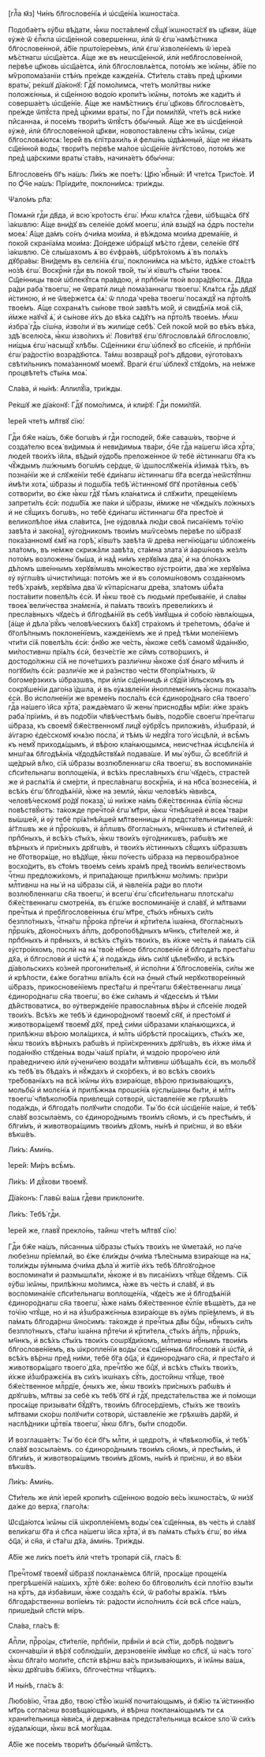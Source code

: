 [глⷡ҇а м҃з] Чи́нъ бл҃гослове́нїѧ и҆ ѡ҆сщ҃е́нїѧ і҆кѡноста́са.

Подоба́етъ ᲂу҆́бѡ вѣ́дати, ꙗ҆́кѡ поста́вленꙋ сꙋ́щꙋ і҆кѡноста́сꙋ въ цр҃кви,
а҆́ще ᲂу҆жѐ ѿ є҆пⷭ҇кпа ѡ҆сщ҃е́нной соверше́ннѡ, и҆лѝ ѿ є҆гѡ̀ намѣ́стника
бл҃гослове́нной, а҆́бїе прѡтоїере́емъ, и҆лѝ є҆гѡ̀ и҆зволе́нїемъ ѿ і҆ере́а
мѣ́стнагѡ ѡ҆сщ҃а́етсѧ. А҆́ще же въ неѡсщ҃е́нной, и҆лѝ небл҃гослове́нной, пе́рвѣе
цр҃ковь ѡ҆сщ҃а́етсѧ, и҆лѝ бл҃гословлѧ́етсѧ, пото́мъ же і҆кѡ̑ны, а҆́бїе по
мѷропома́занїи стѣ́нъ пре́жде кажде́нїѧ. Ст҃и́тель ста́въ пред̾ црⷭ҇кими враты̀,
ре́кшꙋ дїа́конꙋ: Гдⷭ҇ꙋ помо́лимсѧ, чте́тъ моли̑твы ни́же положє́нныѧ, и҆
сщ҃е́нною водо́ю кропи́тъ і҆кѡ̑ны, пото́мъ же кади́тъ и҆ соверша́етъ ѡ҆сщ҃е́нїе.
А҆́ще же намѣ́стникъ є҆гѡ̀ цр҃ковь бл҃гословѧ́етъ, пре́жде ѿпꙋ́ста пред̾
црⷭ҇кими враты̀, по Гдⷭ҇и поми́лꙋй, чте́тъ всѧ̑ ни́же пи̑саннаѧ, и҆ посе́мъ
твори́тъ ѿпꙋ́стъ ѻ҆бы́чный. А҆́ще же въ ѡ҆сщ҃е́нной ᲂу҆жѐ, и҆лѝ бл҃гослове́нной
цр҃кви, новопоста́влены сꙋ́ть і҆кѡ̑ны, си́це бл҃гословѧ́ютсѧ: І҆ере́й въ
є҆пїтрахи́ль и҆ фелѡ́нь ѡ҆дѣ́ѧнный, а҆́ще не и҆́мать сщ҃е́нной воды̀, твори́тъ
пе́рвѣе ма́лое ѡ҆сщ҃е́нїе а҆́ѵгꙋстово, пото́мъ же пред̾ ца́рскими враты̀ ста́въ,
начина́етъ ѻ҆бы́чнѡ:

Бл҃гослове́нъ бг҃ъ на́шъ: Ли́къ же пое́тъ: Цр҃ю̀ нбⷭ҇ный: И҆ чте́тсѧ Трист҃о́е.
И҆ по Ѻ҆́ч҃е на́шъ: Прїиди́те, поклони́мсѧ: три́жды.

Ѱало́мъ рл҃а:

Помѧнѝ гдⷭ҇и дв҃да, и҆ всю̀ кро́тость є҆гѡ̀. Ꙗ҆́кѡ клѧ́тсѧ гдⷭ҇еви, ѡ҆бѣща́сѧ
бг҃ꙋ і҆а́кѡвлю: А҆́ще вни́дꙋ въ селе́нїе до́мꙋ моегѡ̀, и҆лѝ взы́дꙋ на ѻ҆́дръ
посте́ли моеѧ̀: А҆́ще да́мъ со́нъ ѻ҆чи́ма мои́ма, и҆ вѣ́ждома мои́ма дрема́нїе,
и҆ поко́й скранїа́ма мои́ма: До́ндеже ѡ҆брѧ́щꙋ мѣ́сто гдⷭ҇еви, селе́нїе бг҃ꙋ
і҆а́кѡвлю. Сѐ слы́шахомъ ѧ҆̀ во є҆ѵфра́ѳѣ, ѡ҆брѣто́хомъ ѧ҆̀ въ полѧ́хъ дꙋбра́вы:
Вни́демъ въ селє́нїѧ є҆гѡ̀, поклони́мсѧ на мѣ́сто, и҆дѣ́же стоѧ́стѣ но́зѣ є҆гѡ̀.
Воскрⷭ҇нѝ гдⷭ҇и въ поко́й тво́й, ты̀ и҆ кївѡ́тъ ст҃ы́ни твоеѧ̀. Сщ҃е́нницы твоѝ
ѡ҆блекꙋ́тсѧ пра́вдою, и҆ прпⷣбнїи твоѝ возра́дꙋютсѧ. Дв҃да ра́ди раба̀ твоегѡ̀,
не ѿвратѝ лицѐ пома́заннагѡ твоегѡ̀. Клѧ́тсѧ гдⷭ҇ь дв҃дꙋ и҆́стиною, и҆ не
ѿве́ржетсѧ є҆ѧ̀: ѿ плода̀ чре́ва твоегѡ̀ посаждꙋ̀ на прⷭ҇то́лѣ твое́мъ. А҆́ще
сохранѧ́тъ сы́нове твоѝ завѣ́тъ мо́й, и҆ свидѣ̑нїѧ моѧ̑ сїѧ̑, и҆̀мже наꙋчꙋ̀ ѧ҆̀,
и҆ сы́нове и҆́хъ до вѣ́ка сѧ́дꙋтъ на прⷭ҇то́лѣ твое́мъ. Ꙗ҆́кѡ и҆збра̀ гдⷭ҇ь
сїѡ́на, и҆зво́ли и҆̀ въ жили́ще себѣ̀. Се́й поко́й мо́й во вѣ́къ вѣ́ка, здѣ̀
вселю́сѧ, ꙗ҆́кѡ и҆зво́лихъ и҆̀: Лови́твꙋ є҆гѡ̀ бл҃гословлѧ́ѧй бл҃гословлю̀,
ни́щыѧ є҆гѡ̀ насыщꙋ̀ хлѣ́бы. Сщ҃е́нники є҆гѡ̀ ѡ҆блекꙋ̀ во сп҃се́нїе, и҆ прпⷣбнїи
є҆гѡ̀ ра́достїю возра́дꙋютсѧ. Та́мѡ возвращꙋ̀ ро́гъ дв҃дови, ᲂу҆гото́вахъ
свѣти́льникъ пома́занномꙋ моемꙋ̀. Врагѝ є҆гѡ̀ ѡ҆блекꙋ̀ стꙋдо́мъ, на не́мже
процвѣте́тъ ст҃ы́нѧ моѧ̀.

Сла́ва, и҆ ны́нѣ: А҆ллилꙋ́їа, три́жды.

Ре́кшꙋ же дїа́конꙋ: Гдⷭ҇ꙋ помо́лимсѧ, и҆ кли́рꙋ: Гдⷭ҇и поми́лꙋй.

І҆ере́й чте́тъ мл҃твꙋ сїю̀:

Гдⷭ҇и бж҃е на́шъ, бж҃е богѡ́въ и҆ гдⷭ҇и господе́й, бж҃е саваѡ́ѳъ, тво́рче и҆
созда́телю всеѧ̀ ви́димыѧ и҆ неви́димыѧ тва́ри, ѻ҆́ч҃е гдⷭ҇а на́шегѡ і҆и҃са
хрⷭ҇та̀, люде́й твои́хъ і҆и҃лѧ, вѣ́дый ᲂу҆до́бь преложе́нное ѿ тебѐ и҆́стиннагѡ
бг҃а къ чꙋ̑ждымъ лѡ́жнымъ богѡ́мъ се́рдце, ѿ і҆дѡлослꙋже́нїѧ и҆з̾има́ѧ тѣ́хъ, въ
позна́нїи же и҆ слꙋже́нїи тебѐ є҆ди́нагѡ и҆́стиннагѡ бг҃а всегда̀ неѿстꙋ́пнѡ
и҆мѣ́ти хотѧ̀, ѡ҆́бразы и҆ подѡ́бїѧ тебѣ̀ и҆́стинномꙋ бг҃ꙋ проти̑вныѧ себѣ̀
сотвори́ти, во є҆́же ꙗ҆́кѡ гдⷭ҇ꙋ тѣ̑мъ кла́нѧтисѧ и҆ слꙋжи́ти, преще́нїемъ
запрети́лъ є҆сѝ: подѡ́бїѧ же па́ки и҆ ѡ҆́бразы, и҆́миже не чꙋжды́хъ ло́жныхъ и҆
не сꙋ́щихъ богѡ́въ, но тебѐ є҆ди́нагѡ и҆́стиннагѡ бг҃а прест҃о́е и҆ великолѣ́пое
и҆́мѧ сла́витсѧ, [не ᲂу҆довлѧ́ѧ лю́ди своѧ̑ писа́нїемъ то́чїю завѣ́та и҆
зако́на], ᲂу҆го́дникомъ твои́мъ мѡѷсе́омъ пе́рвѣе по ѡ҆́бразꙋ пока́занномꙋ є҆мꙋ̀
на горѣ̀, кївѡ́тъ завѣ́та ѿ дре́ва негнїю́щагѡ ѡ҆бложе́нъ зла́томъ, въ не́мже
скрижа̑ли завѣ́та, ста́мна злата̀ и҆ а҆арѡ́новъ же́злъ пото́мъ возложены̀ бы́ша,
и҆ над̾ ни́мъ херꙋві̑ма два̀, и҆ на ѻ҆по́нахъ дѣ́ломъ шве́ннымъ херꙋві́мѡвъ
мно́жество ᲂу҆стро́ити, два́ же херꙋві̑ма ᲂу҆ ᲂу҆глѡ́въ ѡ҆чисти́лища: пото́мъ же
и҆ въ соломѡ́новомъ созда́нномъ тебѣ̀ хра́мѣ, херꙋві̑ма два̀ ѿ кѷпарі́снагѡ
дре́ва, зла́томъ ѡ҆б̾ѧ́та поста́вити повелѣ́лъ є҆сѝ. И҆ ꙗ҆́кѡ твоѐ съ людьмѝ
пребыва́нїе, и҆ сла́вы твоеѧ̀ вели́чества зна́мєнїѧ, и҆ па́мѧть твои́хъ
превели́кихъ и҆ пресла́вныхъ чꙋде́съ и҆ бл҃годѣѧ́нїй въ себѣ̀ и҆мꙋ́щыѧ и҆ собо́ю
ꙗ҆влѧ́ющыѧ, [а҆́ще и҆ дѣла̀ рꙋ́къ человѣ́ческихъ бѧ́хꙋ] стра́хомъ и҆ тре́петомъ,
ѻ҆ба́че и҆ бг҃олѣ́пнымъ поклоне́нїемъ, кажде́нїемъ же и҆ пред̾ тѣ́ми моле́нїемъ
чти́ти сїѧ̑ повелѣ́лъ є҆сѝ: ѻ҆́нꙋю же че́сть, ꙗ҆́коже себѣ̀ самомꙋ̀ ѿда́ннꙋю,
ми́лостивнѡ прїѧ́лъ є҆сѝ, безче́стїе же си̑мъ сотво́ршихъ, и҆ достодо́лжнѡ сїѧ̑
не поче́тшихъ разли́чнѡ ꙗ҆́коже ѻ҆́зꙋ ѻ҆́наго мꙋ́чилъ и҆ погꙋби́лъ є҆сѝ:
разли́чїе же и҆ ра́знство че́сти бг҃опрїѧ́тныхъ, ѿ богоме́рзкихъ ѡ҆́бразѡвъ, при
и҆лі́и сщ҃е́нницѣ и҆ сꙋдїѝ і҆и҃льскомъ въ сокрꙋше́нїи даго́на і҆́дѡла, и҆ въ
ᲂу҆ѧзвле́нїи и҆ноплемє́никъ ꙗ҆́снѡ показа́лъ є҆сѝ. Во и҆сполне́нїи же време́нъ
посла́лъ є҆сѝ є҆диноро́днаго сн҃а твоего̀ гдⷭ҇а на́шего і҆и҃са хрⷭ҇та̀,
ражда́емаго ѿ жены̀ приснодв҃ы мр҃і́и: и҆́же зра́къ раба̀ прїи́мъ, и҆ въ
подо́бїи чл҃вѣ́честѣмъ бы́въ, подо́бїе своегѡ̀ пречⷭ҇тагѡ ѡ҆́браза, къ своемꙋ̀
бж҃е́ственномꙋ лицꙋ̀ ᲂу҆брꙋ́съ приложи́въ, и҆з̾ѡбразѝ, и҆ а҆́ѵгарю є҆де́сскомꙋ
кнѧ́зю посла̀, и҆ тѣ́мъ ѿ недꙋ́га того̀ и҆сцѣлѝ, и҆ всѣ̑мъ къ немꙋ̀
приходѧ́щымъ, и҆ вѣ́рою кла́нѧющымсѧ, неисчє́тнаѧ и҆сцѣлє́нїѧ и҆ мнѡ́гаѧ
бл҃годѣѧ̑нїѧ чꙋдодѣ́йствꙋѧй подава́ше. И҆ мы̀ ᲂу҆́бѡ, ѽ всебл҃гі́й и҆ ще́дрый
влⷣко, сїѧ̑ ѡ҆́бразы возлю́бленнагѡ сн҃а твоегѡ̀, въ воспомина́нїе
сп҃си́тельнагѡ воплоще́нїѧ, и҆ всѣ́хъ пресла́вныхъ є҆гѡ̀ чꙋде́съ, страсте́й же
и҆ распѧ́тїѧ и҆ сме́рти, и҆ пресла́внагѡ воскрⷭ҇нїѧ, и҆ на нб҃са̀ вознесе́нїѧ,
и҆ всѣ́хъ є҆гѡ̀ бл҃годѣѧ́нїй, ꙗ҆̀же на землѝ, ꙗ҆́кѡ человѣ́къ ꙗ҆ви́всѧ,
человѣ́ческомꙋ ро́дꙋ показа̀, ѡ҆ ни́хже на́мъ бж҃е́ствєннаѧ є҆ѵⷢ҇лїа ꙗ҆́снѡ
повѣствꙋ́ютъ: та́кожде пречⷭ҇той є҆гѡ̀ мт҃ри, ꙗ҆́кѡ чⷭ҇тнѣ́йшей и҆ всеѧ̀ тва́ри
вы́шшей, и҆ ᲂу҆ тебѐ прїѧ́тнѣйшей мл҃твенницы и҆ предста́тельницы на́шей:
а҆́гг҃лѡвъ же и҆ прⷪ҇ро́кѡвъ, и҆ а҆пⷭ҇лѡвъ бг҃огла́сныхъ, мч҃нкѡвъ и҆
ст҃и́телей, и҆ прпⷣбныхъ, и҆ всѣ́хъ ст҃ы́хъ, ꙗ҆́кѡ твои́хъ ᲂу҆го́дникѡвъ,
рабѡ́въ же вѣ́рныхъ и҆ при́сныхъ дрꙋгѡ́въ, и҆ твои́хъ и҆́стинныхъ сꙋ́щихъ
ѡ҆́бразѡвъ не бг҃отворѧ́ще, но вѣ́дꙋще, ꙗ҆́кѡ по́честь ѡ҆́браза на
первоѡбра́зное восхо́дитъ, въ ст҃о́мъ твое́мъ се́мъ хра́мѣ пред̾ твои́мъ
вели́чествомъ чⷭ҇тнѡ предложи́хомъ, и҆ припа́дающе прилѣ́жнѡ мо́лимъ: при́зри
млⷭ҇тивнѡ на ны̀ и҆ на ѡ҆́бразы сїѧ̑, и҆ ꙗ҆вле́нїѧ ра́ди во пло́ти
возлю́бленнагѡ сн҃а твоегѡ̀, и҆ всегѡ̀ є҆гѡ̀ сп҃си́тельнагѡ плотска́гѡ
бж҃е́ственнагѡ смотре́нїѧ, въ є҆гѡ́же воспомина́нїе и҆ сла́вꙋ, и҆ мл҃твами
пречⷭ҇тыѧ и҆ пребл҃гослове́нныѧ є҆гѡ̀ мт҃ре, ст҃ы́хъ нбⷭ҇ныхъ си́лъ
безпло́тныхъ, чⷭ҇тна́гѡ прⷪ҇ро́ка прⷣте́чи и҆ крⷭ҇ти́телѧ і҆ѡа́нна,
бг҃огла́сныхъ прⷪ҇рѡ́къ, дх҃оно́сныхъ а҆пⷭ҇лъ, добропобѣ́дныхъ мч҃нкъ,
ст҃и́телей же, и҆ прпⷣбныхъ и҆ првⷣныхъ, и҆ всѣ́хъ ст҃ы́хъ твои́хъ, въ и҆́хже
че́сть и҆ па́мѧть сїѧ̑ ᲂу҆стро́ихомъ, послѝ на нѧ̀ твоѐ нбⷭ҇ное бл҃гослове́нїе
и҆ бл҃года́ть прест҃а́гѡ дх҃а, и҆ бл҃гословѝ и҆ ѡ҆ст҃ѝ ѧ҆̀, и҆ пода́ждь и҆̀мъ
си́лꙋ цѣле́бнꙋю, и҆ всѣ́хъ дїа́вольскихъ ко́зней прогони́тельнꙋ, и҆ и҆спо́лни
ѧ҆̀ бл҃гослове́нїѧ, си́лы же и҆ крѣ́пости, є҆ѧ́же бога́тнѡ влїѧ́лъ є҆сѝ на
ѻ҆́ный ст҃ы́й нерꙋкотворе́нный ѡ҆́бразъ, прикоснове́нїемъ прест҃а́гѡ и҆
пречⷭ҇тагѡ бж҃е́ственнагѡ лица̀ є҆диноро́днагѡ сн҃а твоегѡ̀, во є҆́же си́ламъ и҆
чꙋдесє́мъ и҆ тѣ́ми дѣ́йствоватисѧ, во ᲂу҆твержде́нїе правосла́вныѧ вѣ́ры и҆
сп҃се́нїе люде́й твои́хъ. Всѣ́хъ же тебѣ̀ и҆ є҆диноро́дномꙋ твоемꙋ̀ сн҃ꙋ, и҆
прест҃о́мꙋ и҆ животворѧ́щемꙋ твоемꙋ̀ дх҃ꙋ, пред̾ си́ми ѡ҆́бразами кла́нѧющихсѧ,
и҆ прилѣ́жнѡ вѣ́рою молѧ́щихсѧ, и҆ млⷭ҇ть ѡ҆брѣстѝ просѧ́щихъ, ст҃ы́хъ же, ꙗ҆́кѡ
твои́хъ вѣ́рныхъ рабѡ́въ и҆ прїи́скреннихъ дрꙋгѡ́въ, въ и҆́хже и҆́мѧ и҆
пода́ннꙋю стꙋде́ныѧ воды̀ ча́шꙋ прїѧ́ти, и҆ мздо́ю проро́чею и҆лѝ пра́ведничею
и҆лѝ ᲂу҆чени́чею возда́ти млⷭ҇тивнѡ ѡ҆бѣща́лъ є҆сѝ, въ мольбꙋ̀ къ тебѣ̀ въ
бѣда́хъ и҆ нꙋ́ждахъ и҆ ско́рбехъ, и҆ во всѣ́хъ свои́хъ тре́бованїѧхъ на всѧ̑
і҆кѡ̑ны и҆́хъ взира́юще, вѣ́рою призыва́ющихъ, мольбы̑ и҆ молє́нїѧ и҆ прилѣ̑жнаѧ
прошє́нїѧ ᲂу҆слы́шаны бы́ти, и҆ млⷭ҇ть твоегѡ̀ чл҃вѣколю́бїѧ привлещѝ сотворѝ,
ѡ҆ставле́нїе же грѣхѡ́въ пода́ждь, и҆ бл҃года́ть полꙋчи́ти сподо́би. Ты́ бо є҆сѝ
ѡ҆сщ҃е́нїе на́ше, и҆ тебѣ̀ сла́вꙋ возсыла́емъ, со є҆диноро́днымъ твои́мъ сн҃омъ,
и҆ съ прест҃ы́мъ, и҆ бл҃ги́мъ, и҆ животворѧ́щимъ твои́мъ дх҃омъ, ны́нѣ и҆
при́снѡ, и҆ во вѣ́ки вѣкѡ́въ.

Ли́къ: А҆ми́нь.

І҆ере́й: Ми́ръ всѣ̑мъ.

Ли́къ: И҆ дꙋ́хови твоемꙋ̀.

Дїа́конъ: Главы̑ ва́шѧ гдⷭ҇еви приклони́те.

Ли́къ: Тебѣ̀ гдⷭ҇и.

І҆ере́й же, главꙋ̀ прекло́нь, та́йнѡ чте́тъ мл҃твꙋ сїю̀:

Гдⷭ҇и бж҃е на́шъ, пи̑санныѧ ѡ҆́бразы ст҃ы́хъ твои́хъ не ѿмета́ѧй, но па́че
любе́знѡ прїе́млѧй, во є҆́же є҆ли́жды ѻ҆чи́ма тѣле́сныма взира́юще на нѧ̀,
толи́жды ᲂу҆́мныма ѻ҆чи́ма дѣла̀ и҆ житїѐ и҆́хъ тебѣ̀ бл҃гоꙋго́дное воспомина́ти
и҆ размышлѧ́ти, ꙗ҆́коже и҆ въ писа́нїихъ чтꙋ́ще бꙋ́демъ. Сїѧ̑ ᲂу҆́бѡ і҆кѡ̑ны,
прилѣ́жнѡ мо́лимсѧ, ꙗ҆̀же въ че́сть и҆ сла́вꙋ, и҆ въ воспомина́нїе
сп҃си́тельнагѡ воплоще́нїѧ, чꙋде́съ же и҆ бл҃годѣѧ́нїй є҆диноро́днагѡ сн҃а
твоегѡ̀, ꙗ҆̀же на́мъ бж҃е́ственное є҆ѵⷢ҇лїе вѣща́етъ, да не то́чїю чтꙋ́ще, но и҆
на и҆з̾ѡбражє́нныѧ взира́юще въ ᲂу҆́мъ прїе́млемъ, и҆ въ па́мѧть бл҃года́рнѡ
ѿно́симъ: та́кожде и҆ пречⷭ҇тыѧ дв҃ы бцⷣы, нбⷭ҇ныхъ си́лъ безпло́тныхъ, ст҃а́гѡ
і҆ѡа́нна прⷣте́чи и҆ крⷭ҇ти́телѧ, ст҃ы́хъ а҆пⷭ҇лъ, прⷪ҇рѡ́къ, мч҃нкъ, и҆ всѣ́хъ
ст҃ы́хъ твои́хъ соѡрꙋди́хомъ, млⷭ҇тивнѡ нбⷭ҇нымъ твои́мъ бл҃гослове́нїемъ, въ
ѡ҆кропле́нїи воды̀ сеѧ̀ сщ҃е́нныѧ бл҃гословѝ и҆ ѡ҆ст҃ѝ, и҆ всѣ́хъ вѣ́рнѡ пред̾
ни́ми, тебѐ бг҃а ѻ҆ц҃а̀, и҆ є҆диноро́днаго сн҃а, и҆ прест҃а́го и҆ животворѧ́щаго
твоего̀ дх҃а, пречⷭ҇тꙋю же бцⷣꙋ, и҆ всѣ́хъ ст҃ы́хъ твои́хъ, и҆́хже
и҆з̾ѡбражє́нїѧ въ си́хъ і҆кѡ́нахъ сꙋ́ть, досто́йнѡ чтꙋ́ще, твоѐ бж҃е́ственное
млⷭ҇рдїе, ѻ҆́ныхъ же, ꙗ҆́кѡ твои́хъ при́сныхъ рабѡ́въ и҆ дрꙋгѡ́въ, мл҃твы за
себѐ къ тебѣ̀ бг҃ꙋ и҆ гдⷭ҇ꙋ, предста́тельства же и҆ по́мощи просѧ́ще призыва́ти
бꙋ́дꙋтъ, твои́мъ бл҃госе́рдїемъ, ст҃ы́хъ же твои́хъ мл҃твами ско́рѡ полꙋчи́ти
сотворѝ, ѡ҆ставле́нїе же грѣхѡ́въ да́рꙋй, и҆ наслѣ́дники црⷭ҇твїѧ твоегѡ̀, ꙗ҆́кѡ
бл҃гъ, бы́ти сподо́би.

И҆ возглаша́етъ: Ты́ бо є҆сѝ бг҃ъ млⷭ҇ти, и҆ щедро́тъ, и҆ чл҃вѣколю́бїѧ, и҆
тебѣ̀ сла́вꙋ возсыла́емъ. со є҆диноро́днымъ твои́мъ сн҃омъ, и҆ прест҃ы́мъ, и҆
бл҃ги́мъ, и҆ животворѧ́щимъ твои́мъ дх҃омъ, ны́нѣ и҆ при́снѡ, и҆ во вѣ́ки
вѣкѡ́въ.

Ли́къ: А҆ми́нь.

Ст҃и́тель же и҆лѝ і҆ере́й кропи́тъ сщ҃е́нною водо́ю ве́сь і҆кѡноста́съ, ѿ ни́зꙋ
да́же до верха̀, глаго́лѧ:

Ѡ҆сщ҃а́ютсѧ і҆кѡ̑ны сїѧ̑ ѡ҆кропле́нїемъ воды̀ сеѧ̀ сщ҃е́нныѧ, въ че́сть и҆
сла́вꙋ вели́кагѡ бг҃а и҆ сп҃са на́шегѡ і҆и҃са хрⷭ҇та̀, и҆ въ па́мѧть ст҃ы́хъ
є҆гѡ̀, во и҆́мѧ ѻ҆ц҃а̀, и҆ сн҃а, и҆ ст҃а́гѡ дх҃а, а҆ми́нь. Три́жды.

А҆́бїе же ли́къ пое́тъ и҆лѝ чте́тъ тропарѝ сїѧ̑, гла́съ в҃:

Пречⷭ҇томꙋ твоемꙋ̀ ѡ҆́бразꙋ покланѧ́емсѧ бл҃гі́й, просѧ́ще проще́нїѧ
прегрѣше́нїй на́шихъ, хрⷭ҇тѐ бж҃е: во́лею бо бл҃говоли́лъ є҆сѝ пло́тїю взы́ти на
крⷭ҇тъ, да и҆зба́виши, ꙗ҆̀же созда́лъ є҆сѝ, ѿ рабо́ты вра́жїѧ. тѣ́мъ
бл҃года́рственнѡ вопїе́мъ тѝ: ра́дости и҆спо́лнилъ є҆сѝ всѧ̑ сп҃се на́шъ,
прише́дый сп҃стѝ мі́ръ.

Сла́ва, гла́съ в҃:

А҆пⷭ҇ли, прⷪ҇ро́цы, ст҃и́телїе, прпⷣбнїи, првⷣнїи и҆ всѝ ст҃і́и, до́брѣ
по́двигъ сконча́вшїи и҆ вѣ́рꙋ соблю́дшїи, дерзнове́нїе и҆мꙋ́ще ко сп҃сꙋ, ѡ҆
на́съ того̀ ꙗ҆́кѡ бл҃га́го моли́те, сп҃стѝ вѣ́рнѡ ва́съ призыва́ющихъ, и҆
і҆кѡ̑ны ва́шѧ, ꙗ҆́кѡ дрꙋгѡ́въ бж҃їихъ, бл҃гоче́стнѡ чтꙋ́щихъ.

И҆ ны́нѣ, гла́съ а҃:

Любо́вїю, чⷭ҇таѧ дв҃о, твою̀ ст҃ꙋ́ю і҆кѡ́нꙋ почита́ющымъ, и҆ бж҃їю тѧ̀
и҆́стиннꙋю мт҃рь согла́снѡ возвѣща́ющымъ, и҆ вѣ́рнѡ покланѧ́ющымъ ти сѧ
храни́тельница ꙗ҆ви́сѧ, и҆ держа́внаѧ предста́тельница всѧ́кое ѕло̀ ѿ си́хъ
ᲂу҆далѧ́ющи, ꙗ҆́кѡ всѧ̑ могꙋ́щаѧ.

А҆́бїе же посе́мъ твори́тъ ѻ҆бы́чный ѿпꙋ́стъ.

